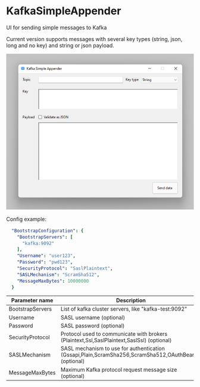 # KafkaSimpleAppender

UI for sending simple messages to Kafka

Current version supports messages with several key types (string, json, long and no key) and string or json payload.

![Details](Example.png)

Config example:

```yaml
  "BootstrapConfiguration": {
    "BootstrapServers": [
      "kafka:9092"
    ],
    "Username": "user123",
    "Password": "pwd123",
    "SecurityProtocol": "SaslPlaintext",
    "SASLMechanism": "ScramSha512",
    "MessageMaxBytes": 10000000
  }
```

| Parameter name | Description   |
| -------------- | ------------- |
| BootstrapServers | List of kafka cluster servers, like "kafka-test:9092"  |
| Username | SASL username (optional)  |
| Password | SASL password (optional)  |
| SecurityProtocol | Protocol used to communicate with brokers (Plaintext,Ssl,SaslPlaintext,SaslSsl) (optional)  |
| SASLMechanism | SASL mechanism to use for authentication (Gssapi,Plain,ScramSha256,ScramSha512,OAuthBearer) (optional)  |
| MessageMaxBytes | Maximum Kafka protocol request message size (optional)  |
